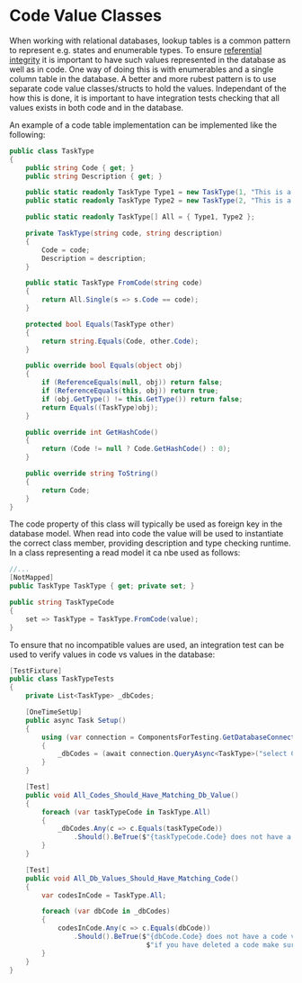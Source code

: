# Code Value Classes
When working with relational databases, lookup tables is a common pattern to represent e.g. states and enumerable types. To ensure [referential integrity](https://en.wikipedia.org/wiki/Referential_integrity) it is important to have such values represented in the database as well as in code. One way of doing this is with enumerables and a single column table in the database. A better and more rubest pattern is to use separate code value classes/structs to hold the values. Independant of the how this is done, it is important to have integration tests checking that all values exists in both code and in the database.

An example of a code table implementation can be implemented like the following:

```csharp
public class TaskType
{
    public string Code { get; }
    public string Description { get; }

    public static readonly TaskType Type1 = new TaskType(1, "This is a description of the task type, typically human readable");
    public static readonly TaskType Type2 = new TaskType(2, "This is a description of the task type, typically human readable");

    public static readonly TaskType[] All = { Type1, Type2 };

    private TaskType(string code, string description)
    {
        Code = code;
        Description = description;
    }

    public static TaskType FromCode(string code)
    {
        return All.Single(s => s.Code == code);
    }

    protected bool Equals(TaskType other)
    {
        return string.Equals(Code, other.Code);
    }

    public override bool Equals(object obj)
    {
        if (ReferenceEquals(null, obj)) return false;
        if (ReferenceEquals(this, obj)) return true;
        if (obj.GetType() != this.GetType()) return false;
        return Equals((TaskType)obj);
    }

    public override int GetHashCode()
    {
        return (Code != null ? Code.GetHashCode() : 0);
    }

    public override string ToString()
    {
        return Code;
    }
}
```

The code property of this class will typically be used as foreign key in the database model. When read into code the value will be used to instantiate the correct class member, providing description and type checking runtime. In a class representing a read model it ca nbe used as follows: 

```csharp
//...
[NotMapped]
public TaskType TaskType { get; private set; }

public string TaskTypeCode
{
    set => TaskType = TaskType.FromCode(value);
}
```

To ensure that no incompatible values are used, an integration test can be used to verify values in code vs values in the database:

```csharp
[TestFixture]
public class TaskTypeTests
{
    private List<TaskType> _dbCodes;

    [OneTimeSetUp]
    public async Task Setup()
    {
        using (var connection = ComponentsForTesting.GetDatabaseConnection())
        {
            _dbCodes = (await connection.QueryAsync<TaskType>("select Code, Description from no.TaskType")).ToList();
        }
    }

    [Test]
    public void All_Codes_Should_Have_Matching_Db_Value()
    {
        foreach (var taskTypeCode in TaskType.All)
        {
            _dbCodes.Any(c => c.Equals(taskTypeCode))
                .Should().BeTrue($"{taskTypeCode.Code} does not have a code value in the database and can thus not be used");
        }
    }

    [Test]
    public void All_Db_Values_Should_Have_Matching_Code()
    {
        var codesInCode = TaskType.All;

        foreach (var dbCode in _dbCodes)
        {
            codesInCode.Any(c => c.Equals(dbCode))
                .Should().BeTrue($"{dbCode.Code} does not have a code value defined in {nameof(TaskType)}, " +
                                  $"if you have deleted a code make sure to also migrate the database");
        }
    }
}
```


